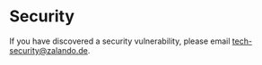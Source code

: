 # Security

If you have discovered a security vulnerability, please email tech-security@zalando.de.
